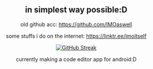 <div align="center">

## in simplest way possible:D

old github acc: https://github.com/IMOaswell

some stuffs i do on the internet:
https://linktr.ee/imoitself

[![GitHub Streak](https://streak-stats.demolab.com?user=IMOitself&theme=github-dark-blue&hide_border=true&hide_total_contributions=true&hide_longest_streak=true)](https://git.io/streak-stats)

currently making a code editor app for android:D
</div>
